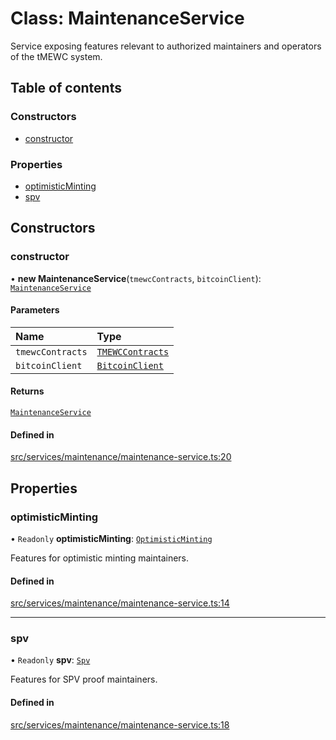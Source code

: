 # Class: MaintenanceService

Service exposing features relevant to authorized maintainers and
operators of the tMEWC system.

## Table of contents

### Constructors

- [constructor](MaintenanceService.md#constructor)

### Properties

- [optimisticMinting](MaintenanceService.md#optimisticminting)
- [spv](MaintenanceService.md#spv)

## Constructors

### constructor

• **new MaintenanceService**(`tmewcContracts`, `bitcoinClient`): [`MaintenanceService`](MaintenanceService.md)

#### Parameters

| Name | Type |
| :------ | :------ |
| `tmewcContracts` | [`TMEWCContracts`](../README.md#tmewccontracts) |
| `bitcoinClient` | [`BitcoinClient`](../interfaces/BitcoinClient.md) |

#### Returns

[`MaintenanceService`](MaintenanceService.md)

#### Defined in

[src/services/maintenance/maintenance-service.ts:20](https://github.com/zachchan105/tmewc/blob/main/typescript/src/services/maintenance/maintenance-service.ts#L20)

## Properties

### optimisticMinting

• `Readonly` **optimisticMinting**: [`OptimisticMinting`](OptimisticMinting.md)

Features for optimistic minting maintainers.

#### Defined in

[src/services/maintenance/maintenance-service.ts:14](https://github.com/zachchan105/tmewc/blob/main/typescript/src/services/maintenance/maintenance-service.ts#L14)

___

### spv

• `Readonly` **spv**: [`Spv`](Spv.md)

Features for SPV proof maintainers.

#### Defined in

[src/services/maintenance/maintenance-service.ts:18](https://github.com/zachchan105/tmewc/blob/main/typescript/src/services/maintenance/maintenance-service.ts#L18)

